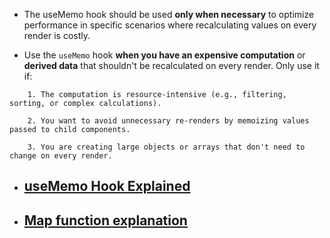 - The useMemo hook should be used __only when necessary__ to optimize performance in specific scenarios where recalculating values on every render is costly.

- Use the `useMemo` hook __when you have an expensive computation__ or **derived data** that shouldn't be recalculated on every render. Only use it if:
```
    1. The computation is resource-intensive (e.g., filtering, sorting, or complex calculations).
        
    2. You want to avoid unnecessary re-renders by memoizing values passed to child components.

    3. You are creating large objects or arrays that don't need to change on every render.
```
- ## [useMemo Hook Explained](https://chatgpt.com/share/677e3380-3eb0-8011-96a1-e5db2d64b91f)

- ## [Map function explanation](https://chatgpt.com/share/677e33f0-6900-8011-a316-2d675252506b)